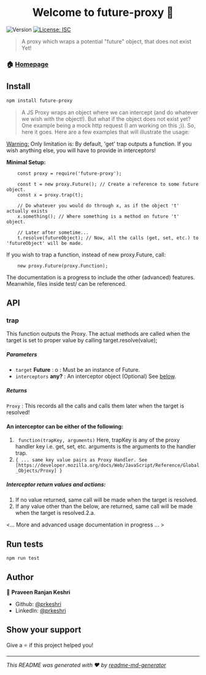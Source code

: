 <h1 align="center">Welcome to future-proxy 👋</h1>
<p>
  <img alt="Version" src="https://img.shields.io/badge/version-1.0.0-blue.svg?cacheSeconds=2592000" />
  <a href="#" target="_blank">
    <img alt="License: ISC" src="https://img.shields.io/badge/License-ISC-yellow.svg" />
  </a>
</p>

> A proxy which wraps a potential &#34;future&#34; object, that does not exist Yet!

### 🏠 [Homepage](https://github.com/prkeshri/node-future-proxy)

## Install

```sh
npm install future-proxy
```

> A JS Proxy wraps an object where we can intercept (and do whatever we wish with the object!). But what if the object does not exist yet? One example being a mock http request (I am working on this ;)). So, here it goes. Here are a few examples that will illustrate the usage:
    

<u>Warning:</u> Only limitation is: By default, 'get' trap outputs a function. If you wish anything else, you will have to provide in interceptors!
<br/>

<b>Minimal Setup:</b>

        const proxy = require('future-proxy');

        const t = new proxy.Future(); // Create a reference to some future object.
        const x = proxy.trap(t);

        // Do whatever you would do through x, as if the object 't' actually exists
        x.something(); // Where something is a method on future 't' object.

        // Later after sometime...
        t.resolve(futureObject); // Now, all the calls (get, set, etc.) to 'futureObject' will be made.

If you wish to trap a function, instead of new proxy.Future, call:
    
        new proxy.Future(proxy.Function);

The documentation is a progress to include the other (advanced) features. Meanwhile, files inside test/ can be referenced.


## API

### trap

This function outputs the Proxy.
The actual methods are called when the target is set to proper value by
calling target.resolve(value);

##### Parameters

*   `target` **Future** : o : Must be an instance of Future.
*   `interceptors` **any?** : An interceptor object (Optional) See [below](#interceptors).

##### Returns

`Proxy` : This records all the calls and calls them later when the target is resolved!

[interceptors]:  #interceptors
#### An interceptor can be either of the following:
1. ` function(trapKey, arguments)` Here, trapKey is any of the proxy handler key i.e. get, set, etc.
arguments is the arguments to the handler trap.
2. `{
    ... same key value pairs as Proxy Handler.
    See [https://developer.mozilla.org/docs/Web/JavaScript/Reference/Global_Objects/Proxy]
}`

#####  Interceptor return values and actions:
1.  If no value returned, same call will be made when the target is resolved.
2.  If any value other than the below, are returned, same call will be made when the target is resolved.2.a. 

<... More and advanced usage documentation in progress ... >


## Run tests

```sh
npm run test
```

## Author

👤 **Praveen Ranjan Keshri**

* Github: [@prkeshri](https://github.com/prkeshri)
* LinkedIn: [@prkeshri](https://linkedin.com/in/prkeshri)

## Show your support

Give a ⭐️ if this project helped you!

***
_This README was generated with ❤️ by [readme-md-generator](https://github.com/kefranabg/readme-md-generator)_